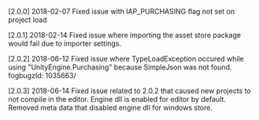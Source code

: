 [2.0.0] 2018-02-07
Fixed issue with IAP_PURCHASING flag not set on project load

[2.0.1] 2018-02-14
Fixed issue where importing the asset store package would fail due to importer settings.

[2.0.2] 2018-06-12
Fixed issue where TypeLoadException occured while using "UnityEngine.Purchasing" because SimpleJson was not found. fogbugzId: 1035663/

[2.0.3] 2018-06-14
Fixed issue related to 2.0.2 that caused new projects to not compile in the editor. 
Engine dll is enabled for editor by default.
Removed meta data that disabled engine dll for windows store.
